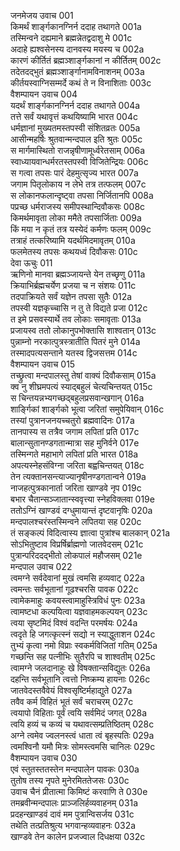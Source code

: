 जनमेजय उवाच	001  
किमर्थं शार्ङ्गकानग्निर्न ददाह तथागते	001a  
तस्मिन्वने दह्यमाने ब्रह्मन्नेतद्वदाशु मे	001c  
अदाहे ह्यश्वसेनस्य दानवस्य मयस्य च	002a  
कारणं कीर्तितं ब्रह्मञ्शार्ङ्गकानां न कीर्तितम्	002c  
तदेतदद्भुतं ब्रह्मञ्शार्ङ्गानामविनाशनम्	003a  
कीर्तयस्वाग्निसम्मर्दे कथं ते न विनाशिताः	003c  
वैशम्पायन उवाच	004  
यदर्थं शार्ङ्गकानग्निर्न ददाह तथागते	004a  
तत्ते सर्वं यथावृत्तं कथयिष्यामि भारत	004c  
धर्मज्ञानां मुख्यतमस्तपस्वी संशितव्रतः	005a  
आसीन्महर्षिः श्रुतवान्मन्दपाल इति श्रुतः	005c  
स मार्गमास्थितो राजन्नृषीणामूर्ध्वरेतसाम्	006a  
स्वाध्यायवान्धर्मरतस्तपस्वी विजितेन्द्रियः	006c  
स गत्वा तपसः पारं देहमुत्सृज्य भारत	007a  
जगाम पितृलोकाय न लेभे तत्र तत्फलम्	007c  
स लोकानफलान्दृष्ट्वा तपसा निर्जितानपि	008a  
पप्रच्छ धर्मराजस्य समीपस्थान्दिवौकसः	008c  
किमर्थमावृता लोका ममैते तपसार्जिताः	009a  
किं मया न कृतं तत्र यस्येदं कर्मणः फलम्	009c  
तत्राहं तत्करिष्यामि यदर्थमिदमावृतम्	010a  
फलमेतस्य तपसः कथयध्वं दिवौकसः	010c  
देवा ऊचुः	011  
ऋणिनो मानवा ब्रह्मञ्जायन्ते येन तच्छृणु	011a  
क्रियाभिर्ब्रह्मचर्येण प्रजया च न संशयः	011c  
तदपाक्रियते सर्वं यज्ञेन तपसा सुतैः	012a  
तपस्वी यज्ञकृच्चासि न तु ते विद्यते प्रजा	012c  
त इमे प्रसवस्यार्थे तव लोकाः समावृताः	013a  
प्रजायस्व ततो लोकानुपभोक्तासि शाश्वतान्	013c  
पुन्नाम्नो नरकात्पुत्रस्त्रातीति पितरं मुने	014a  
तस्मादपत्यसन्ताने यतस्व द्विजसत्तम	014c  
वैशम्पायन उवाच	015  
तच्छ्रुत्वा मन्दपालस्तु तेषां वाक्यं दिवौकसाम्	015a  
क्व नु शीघ्रमपत्यं स्याद्बहुलं चेत्यचिन्तयत्	015c  
स चिन्तयन्नभ्यगच्छद्बहुलप्रसवान्खगान्	016a  
शार्ङ्गिकां शार्ङ्गको भूत्वा जरितां समुपेयिवान्	016c  
तस्यां पुत्रानजनयच्चतुरो ब्रह्मवादिनः	017a  
तानपास्य स तत्रैव जगाम लपितां प्रति	017c  
बालान्सुतानण्डगतान्मात्रा सह मुनिर्वने	017e  
तस्मिन्गते महाभागे लपितां प्रति भारत	018a  
अपत्यस्नेहसंविग्ना जरिता बह्वचिन्तयत्	018c  
तेन त्यक्तानसन्त्याज्यानृषीनण्डगतान्वने	019a  
नाजहत्पुत्रकानार्ता जरिता खाण्डवे नृप	019c  
बभार चैतान्सञ्जातान्स्ववृत्त्या स्नेहविक्लवा	019e  
ततोऽग्निं खाण्डवं दग्धुमायान्तं दृष्टवानृषिः	020a  
मन्दपालश्चरंस्तस्मिन्वने लपितया सह	020c  
तं सङ्कल्पं विदित्वास्य ज्ञात्वा पुत्रांश्च बालकान्	021a  
सोऽभितुष्टाव विप्रर्षिर्ब्राह्मणो जातवेदसम्	021c  
पुत्रान्परिददद्भीतो लोकपालं महौजसम्	021e  
मन्दपाल उवाच	022  
त्वमग्ने सर्वदेवानां मुखं त्वमसि हव्यवाट्	022a  
त्वमन्तः सर्वभूतानां गूढश्चरसि पावक	022c  
त्वामेकमाहुः कवयस्त्वामाहुस्त्रिविधं पुनः	023a  
त्वामष्टधा कल्पयित्वा यज्ञवाहमकल्पयन्	023c  
त्वया सृष्टमिदं विश्वं वदन्ति परमर्षयः	024a  
त्वदृते हि जगत्कृत्स्नं सद्यो न स्याद्धुताशन	024c  
तुभ्यं कृत्वा नमो विप्राः स्वकर्मविजितां गतिम्	025a  
गच्छन्ति सह पत्नीभिः सुतैरपि च शाश्वतीम्	025c  
त्वामग्ने जलदानाहुः खे विषक्तान्सविद्युतः	026a  
दहन्ति सर्वभूतानि त्वत्तो निष्क्रम्य हायनाः	026c  
जातवेदस्तवैवेयं विश्वसृष्टिर्महाद्युते	027a  
तवैव कर्म विहितं भूतं सर्वं चराचरम्	027c  
त्वयापो विहिताः पूर्वं त्वयि सर्वमिदं जगत्	028a  
त्वयि हव्यं च कव्यं च यथावत्सम्प्रतिष्ठितम्	028c  
अग्ने त्वमेव ज्वलनस्त्वं धाता त्वं बृहस्पतिः	029a  
त्वमश्विनौ यमौ मित्रः सोमस्त्वमसि चानिलः	029c  
वैशम्पायन उवाच	030  
एवं स्तुतस्ततस्तेन मन्दपालेन पावकः	030a  
तुतोष तस्य नृपते मुनेरमिततेजसः	030c  
उवाच चैनं प्रीतात्मा किमिष्टं करवाणि ते	030e  
तमब्रवीन्मन्दपालः प्राञ्जलिर्हव्यवाहनम्	031a  
प्रदहन्खाण्डवं दावं मम पुत्रान्विसर्जय	031c  
तथेति तत्प्रतिश्रुत्य भगवान्हव्यवाहनः	032a  
खाण्डवे तेन कालेन प्रजज्वाल दिधक्षया	032c  
